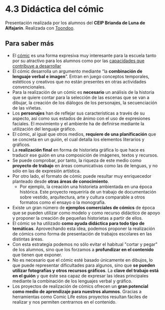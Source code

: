 # 4.3 Didáctica del cómic

Presentación realizada por los alumnos del **CEIP Brianda de Luna de Alfajarín**. Realizada con [Toondoo](http://www.toondoo.com/).

## Para saber más

*   El [cómic](http://es.wikipedia.org/wiki/Cómic) es una forma expresiva muy interesante para la escuela tanto por su atractivo para los alumnos como por las [capacidades que contribuye a desarrollar](http://www.uclm.es/profesorado/ricardo/COMIC2.html)
*   El cómic desarrolla un argumento mediante “la **combinación de lenguaje verbal e imagen**”. Entran en juego conceptos temporales, estéticos y creativos que no están presentes en otras actividades convencionales.
*   Para la realización de un cómic es **necesario** un análisis de la historia que se quiere contar para la selección de las escenas que se van a dibujar, la creación de los diálogos de los personajes, la secuenciación de las viñetas.
*   Los **personajes** han de reflejar sus características a través de su aspecto, así como sus estados de ánimo con el uso de expresiones faciales. El movimiento y el ambiente ha de definirse mediante la utilización del lenguaje gráfico.
*   El cómic, al igual que otros medios, **requiere de una planificación** que se concreta en un guión, el cual detalla los elementos literarios y gráficos.
*   La **realización final** en forma de historieta gráfica lo que hace es traducir ese guión en una composición de imágenes, textos y recursos.
*   Se puede comprobar, por tanto, la riqueza de este medio como **proyecto de trabajo** en áreas comunicativas como las de lenguas, y no sólo en las de expresión artística.
*   Por otro lado, el formato de cómic puede resultar muy enriquecedor planteado desde **otras áreas de conocimiento**.
    *   Por ejemplo, la creación una historieta ambientada en una época histórica. Este proyecto requeriría de un trabajo de documentación sobre vestido, arquitectura, arte y cultura comparable a otros formatos como el ensayo o la monografía.
*   Existe un gran número de **ejemplos comerciales de cómics** de época que se pueden utilizar como modelo y como recurso didáctico de apoyo y proponer la creación de pequeñas historietas a partir de ellos.
*   El cómic se ha utilizado **como ayuda didáctica para todo tipo de temáticas**. Aprovechando esta idea, podemos proponer la realización de cómics como forma de presentación de trabajos escolares en las distintas áreas.
*   Con esta estrategia podemos no sólo evitar el habitual "cortar y pegar" de los alumnos, sino que los forzamos a **profundizar en el contenido** que tienen que exponer.
*   No es necesario que el cómic esté basado únicamente en dibujos, lo que puede representar dificultades para algunos, sino que **se pueden utilizar fotografías y otros recursos gráficos**. La **clave del trabajo está en el guión** y que éste sea capaz de expresar las ideas principales mediante la combinación de los lenguajes verbal y gráfico.
*   Los proyectos de realización de cómics ofrecen un **gran potencial como medio de aprendizaje para nuestros alumnos**. Gracias a herramientas como Comic Life estos proyectos resultan fáciles de realizar y nos permiten centrarnos en el contenido.

